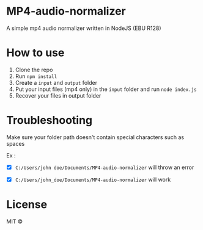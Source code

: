 # MP4-audio-normalizer
A simple mp4 audio normalizer written in NodeJS (EBU R128)


# How to use

1. Clone the repo
2. Run `npm install`
3. Create a `input` and `output` folder
4. Put your input files (mp4 only) in the `input` folder and run `node index.js`
5. Recover your files in output folder


# Troubleshooting

Make sure your folder path doesn't contain special characters such as spaces

Ex : 
- [x] `C:/Users/john doe/Documents/MP4-audio-normalizer` will throw an error
- [x] `C:/Users/john_doe/Documents/MP4-audio-normalizer` will work



# License

MIT ©
